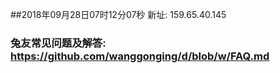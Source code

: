 ##2018年09月28日07时12分07秒 新址: 159.65.40.145
### 兔友常见问题及解答: https://github.com/wanggonging/d/blob/w/FAQ.md
